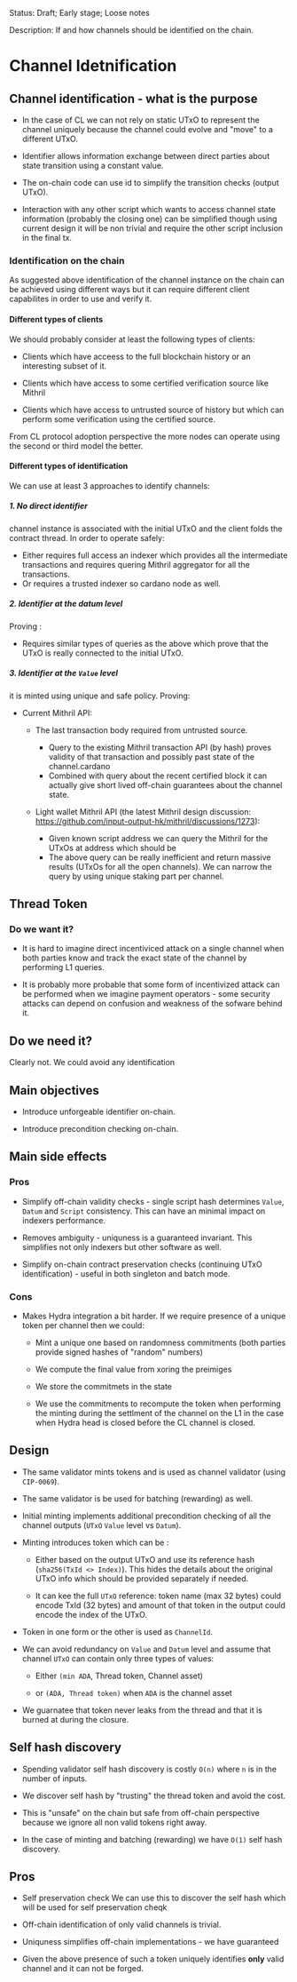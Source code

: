 Status: Draft; Early stage; Loose notes

Description: If and how channels should be identified on the chain.

# Channel Idetnification

## Channel identification - what is the purpose

- In the case of CL we can not rely on static UTxO to represent the channel uniquely because the channel could evolve and "move" to a different UTxO.

- Identifier allows information exchange between direct parties about state transition using a constant value.

- The on-chain code can use id to simplify the transition checks (output UTxO).

- Interaction with any other script which wants to access channel state information (probably the closing one) can be simplified though using current design it will be non trivial and require the other script inclusion in the final tx.

### Identification on the chain

As suggested above identification of the channel instance on the chain can be achieved using different ways but it can require different client capabilites in order to use and verify it.

#### Different types of clients

We should probably consider at least the following types of clients:

- Clients which have acceess to the full blockchain history or an interesting subset of it.

- Clients which have access to some certified verification source like Mithril

- Clients which have access to untrusted source of history but which can perform some verification using the certified source.

From CL protocol adoption perspective the more nodes can operate using the second or third model the better.

#### Different types of identification

We can use at least 3 approaches to identify channels:

##### 1. No direct identifier

channel instance is associated with the initial UTxO and the client folds the contract thread. In order to operate safely:

- Either requires full access an indexer which provides all the intermediate transactions and requires quering Mithril aggregator for all the transactions.
- Or requires a trusted indexer so cardano node as well.

##### 2. Identifier at the datum level

Proving :

- Requires similar types of queries as the above which prove that the UTxO is really connected to the initial UTxO.

##### 3. Identifier at the `Value` level

it is minted using unique and safe policy. Proving:

- Current Mithril API:

  - The last transaction body required from untrusted source.

    - Query to the existing Mithril transaction API (by hash) proves validity of that transaction and possibly past state of the channel.cardano
    - Combined with query about the recent certified block it can actually give short lived off-chain guarantees about the channel state.

  - Light wallet Mithril API (the latest Mithril design discussion: https://github.com/input-output-hk/mithril/discussions/1273):
    - Given known script address we can query the Mithril for the UTxOs at address which should be
    - The above query can be really inefficient and return massive results (UTxOs for all the open channels). We can narrow the query by using unique staking part per channel.

## Thread Token

### Do we want it?

- It is hard to imagine direct incentiviced attack on a single channel when both parties know and track the exact state of the channel by performing L1 queries.

- It is probably more probable that some form of incentivized attack can be performed when we imagine payment operators - some security attacks can depend on confusion and weakness of the sofware behind it.

## Do we need it?

Clearly not. We could avoid any identification

## Main objectives

- Introduce unforgeable identifier on-chain.

- Introduce precondition checking on-chain.

## Main side effects

### Pros

- Simplify off-chain validity checks - single script hash determines `Value`, `Datum` and `Script` consistency. This can have an minimal impact on indexers performance.

- Removes ambiguity - uniquness is a guaranteed invariant. This simplifies not only indexers but other software as well.

- Simplify on-chain contract preservation checks (continuing UTxO identification) - useful in both singleton and batch mode.

### Cons

- Makes Hydra integration a bit harder. If we require presence of a unique token per channel then we could:

  - Mint a unique one based on randomness commitments (both parties provide signed hashes of "random" numbers)

  - We compute the final value from xoring the preimiges

  - We store the commitmets in the state

  - We use the commitments to recompute the token when performing the minting during the settlment of the channel on the L1 in the case when Hydra head is closed before the CL channel is closed.

## Design

- The same validator mints tokens and is used as channel validator (using `CIP-0069`).

- The same validator is be used for batching (rewarding) as well.

- Initial minting implements additional precondition checking of all the channel outputs (`UTxO` `Value` level vs `Datum`).

- Minting introduces token which can be :

  - Either based on the output UTxO and use its reference hash (`sha256(TxId <> Index)`). This hides the details about the original UTxO info which should be provided separately if needed.

  - It can kee the full `UTxO` reference: token name (max 32 bytes) could encode TxId (32 bytes) and amount of that token in the output could encode the index of the UTxO.

- Token in one form or the other is used as `ChannelId`.

- We can avoid redundancy on `Value` and `Datum` level and assume that channel `UTxO` can contain only three types of values:

  - Either `(min ADA`, Thread token, Channel asset)

  - or `(ADA, Thread token)` when `ADA` is the channel asset

- We guarnatee that token never leaks from the thread and that it is burned at during the closure.

## Self hash discovery

- Spending validator self hash discovery is costly `O(n)` where `n` is in the number of inputs.

- We discover self hash by "trusting" the thread token and avoid the cost.

- This is "unsafe" on the chain but safe from off-chain perspective because we ignore all non valid tokens right away.

- In the case of minting and batching (rewarding) we have `O(1)` self hash discovery.

## Pros

- Self preservation check We can use this to discover the self hash which will be used for self preservation cheqk

- Off-chain identification of only valid channels is trivial.

- Uniquness simplifies off-chain implementations - we have guaranteed

- Given the above presence of such a token uniquely identifies **only** valid channel and it can not be forged.
